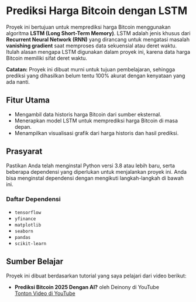 # Prediksi Harga Bitcoin dengan LSTM

Proyek ini bertujuan untuk memprediksi harga Bitcoin menggunakan algoritma **LSTM (Long Short-Term Memory)**. LSTM adalah jenis khusus dari **Recurrent Neural Network (RNN)** yang dirancang untuk mengatasi masalah **vanishing gradient** saat memproses data sekuensial atau deret waktu. Itulah alasan mengapa LSTM digunakan dalam proyek ini, karena data harga Bitcoin memiliki sifat deret waktu.

**Catatan:** Proyek ini dibuat murni untuk tujuan pembelajaran, sehingga prediksi yang dihasilkan belum tentu 100% akurat dengan kenyataan yang ada nanti.

## Fitur Utama
- Mengambil data historis harga Bitcoin dari sumber eksternal.
- Menerapkan model LSTM untuk memprediksi harga Bitcoin di masa depan.
- Menampilkan visualisasi grafik dari harga historis dan hasil prediksi.

## Prasyarat
Pastikan Anda telah menginstal Python versi 3.8 atau lebih baru, serta beberapa dependensi yang diperlukan untuk menjalankan proyek ini. Anda bisa menginstal dependensi dengan mengikuti langkah-langkah di bawah ini.

### Daftar Dependensi
- `tensorflow`
- `yfinance`
- `matplotlib`
- `seaborn`
- `pandas`
- `scikit-learn`

## Sumber Belajar
Proyek ini dibuat berdasarkan tutorial yang saya pelajari dari video berikut:
- **Prediksi Bitcoin 2025 Dengan AI?** oleh Deinony di YouTube  
  [Tonton Video di YouTube](https://youtu.be/BNKfjnGNyMQ?si=QE6ExHj1rVAU7E5o)
